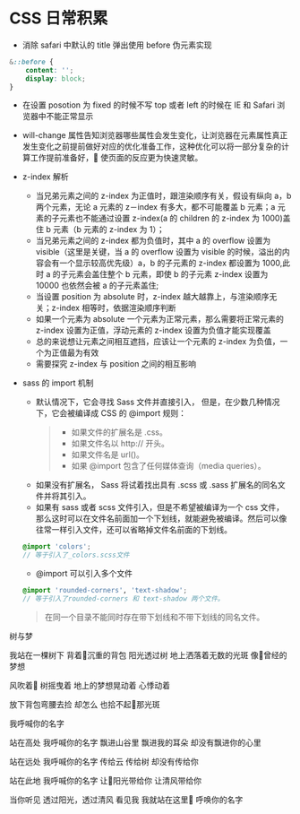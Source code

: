 # CSS 日常积累

* 消除 safari 中默认的 title 弹出使用 before 伪元素实现

```css
&::before {
    content: '';
    display: block;
}
```

* 在设置 posotion 为 fixed 的时候不写 top 或者 left 的时候在 IE 和 Safari 浏览器中不能正常显示
* will-change 属性告知浏览器哪些属性会发生变化，让浏览器在元素属性真正发生变化之前提前做好对应的优化准备工作，这种优化可以将一部分复杂的计算工作提前准备好， 使页面的反应更为快速灵敏。
* z-index 解析

    * 当兄弟元素之间的 z-index 为正值时，跟渲染顺序有关，假设有纵向 a，b 两个元素，无论 a 元素的 z－index 有多大，都不可能覆盖 b 元素；a 元素的子元素也不能通过设置 z-index(a 的 children 的 z-index 为 1000)盖住 b 元素（b 元素的 z-index 为 1）；
    * 当兄弟元素之间的 z-index 都为负值时，其中 a 的 overflow 设置为 visible（这里是关键，当 a 的 overflow 设置为 visible 的时候，溢出的内容会有一个显示较高优先级）a，b 的子元素的 z-index 都设置为 1000,此时 a 的子元素会盖住整个 b 元素，即使 b 的子元素 z-index 设置为 10000 也依然会被 a 的子元素盖住;
    * 当设置 position 为 absolute 时，z-index 越大越靠上，与渲染顺序无关；z-index 相等时，依据渲染顺序判断
    * 如果一个元素为 absolute 一个元素为正常元素，那么需要将正常元素的 z-index 设置为正值，浮动元素的 z-index 设置为负值才能实现覆盖
    * 总的来说想让元素之间相互遮挡，应该让一个元素的 z-index 为负值，一个为正值最为有效
    * 需要探究 z-index 与 position 之间的相互影响

* sass 的 import 机制
    * 默认情况下，它会寻找 Sass 文件并直接引入， 但是，在少数几种情况下，它会被编译成 CSS 的 @import 规则：
        > * 如果文件的扩展名是 .css。
        > * 如果文件名以 http:// 开头。
        > * 如果文件名是 url()。
        > * 如果 @import 包含了任何媒体查询（media queries）。
    * 如果没有扩展名， Sass 将试着找出具有 .scss 或 .sass 扩展名的同名文件并将其引入。
    * 如果有 sass 或者 scss 文件引入，但是不希望被编译为一个 css 文件，那么这时可以在文件名前面加一个下划线，就能避免被编译。然后可以像往常一样引入文件，还可以省略掉文件名前面的下划线。

    ```scss
    @import 'colors';
    // 等于引入了_colors.scss文件
    ```
    * @import 可以引入多个文件

    ```scss
    @import 'rounded-corners', 'text-shadow';
    // 等于引入了rounded-corners 和 text-shadow 两个文件。
    ```
    > 在同一个目录不能同时存在带下划线和不带下划线的同名文件。



树与梦

我站在一棵树下
背着沉重的背包
阳光透过树
地上洒落着无数的光斑
像曾经的梦想

风吹着
树摇曳着
地上的梦想晃动着
心悸动着

放下背包弯腰去捡
却怎么
也拾不起那光斑

我呼喊你的名字

站在高处
我呼喊你的名字
飘进山谷里
飘进我的耳朵
却没有飘进你的心里

站在远处
我呼喊你的名字
传给云
传给树
却没有传给你

站在此地
我呼喊你的名字
让阳光带给你
让清风带给你

当你听见
透过阳光，透过清风
看见我
我就站在这里
呼唤你的名字

